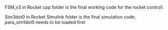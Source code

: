 FSM_v3 in Rocket cpp folder is the final working code for the rocket control\\

Sim3dot0 in Rocket Simulink folder is the final simulation code; para_sim1dot5 needs to be loaded first
